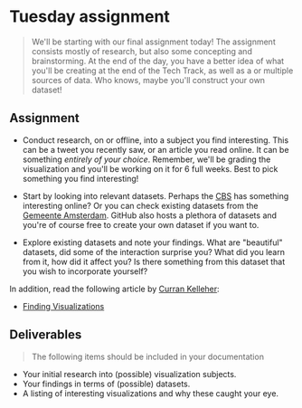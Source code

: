 # Tuesday assignment

> We'll be starting with our final assignment today! The assignment consists mostly of research, but also some concepting and brainstorming. At the end of the day, you have a better idea of what you'll be creating at the end of the Tech Track, as well as a or multiple sources of data. Who knows, maybe you'll construct your own dataset!

## Assignment

 - Conduct research, on or offline, into a subject you find interesting. This can be a tweet you recently saw, or an article you read online. It can be something _entirely of your choice_. Remember, we'll be grading the visualization and you'll be working on it for 6 full weeks. Best to pick something you find interesting!

 - Start by looking into relevant datasets. Perhaps the [CBS](https://www.cbs.nl/) has something interesting online? Or you can check existing datasets from the [Gemeente Amsterdam](https://data.amsterdam.nl/). GitHub also hosts a plethora of datasets and you're of course free to create your own dataset if you want to.

 - Explore existing datasets and note your findings. What are "beautiful" datasets, did some of the interaction surprise you? What did you learn from it, how did it affect you? Is there something from this dataset that you wish to incorporate yourself?

In addition, read the following article by [Curran Kelleher](https://twitter.com/currankelleher):
 - [Finding Visualizations](https://datavis.tech/datavis-2020-episode-3-finding-visualizations/)

## Deliverables

> The following items should be included in your documentation

 - Your initial research into (possible) visualization subjects.
 - Your findings in terms of (possible) datasets.
 - A listing of interesting visualizations and why these caught your eye.